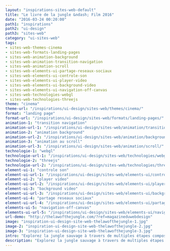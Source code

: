 ```yaml
---
layout: "inspirations-sites-web-default"
title: "Le livre de la jungle &ndash; Film 2016"
date: "2016-03-24 00:20:00"
path1: "inspirations"
path2: "ui-design"
path3: "sites-web"
category: "ui-sites-web"
tags:
- sites-web-themes-cinema
- sites-web-formats-landing-pages
- sites-web-animation-background
- sites-web-animation-transition-navigation
- sites-web-animation-scroll
- sites-web-elements-ui-partage-reseaux-sociaux
- sites-web-elements-ui-controle-son
- sites-web-elements-ui-player-video
- sites-web-elements-ui-background-video
- sites-web-elements-ui-navigation-off-canvas
- sites-web-technologies-webgl
- sites-web-technologies-threejs
theme: "cinema"
theme-url: "/inspirations/ui-design/sites-web/themes/cinema/"
format: "landing page"
format-url: "/inspirations/ui-design/sites-web/formats/landing-pages/"
animation-1: "transition navigation"
animation-url-1: "/inspirations/ui-design/sites-web/animation/transition-navigation/"
animation-2: "animation background"
animation-url-2: "/inspirations/ui-design/sites-web/animation/background/"
animation-3: "animation au scroll"
animation-url-3: "/inspirations/ui-design/sites-web/animation/scroll/"
technologie-1: "webgl"
technologie-url-1: "/inspirations/ui-design/sites-web/technologies/webgl/"
technologie-2: "threejs"
technologie-url-2: "/inspirations/ui-design/sites-web/technologies/threejs/"
element-ui-1: "controle son"
element-ui-url-1: "/inspirations/ui-design/sites-web/elements-ui/controle-son/"
element-ui-2: "player video"
element-ui-url-2: "/inspirations/ui-design/sites-web/elements-ui/player-video/"
element-ui-3: "background video"
element-ui-url-3: "/inspirations/ui-design/sites-web/elements-ui/background-video/"
element-ui-4: "partage reseaux sociaux"
element-ui-url-4: "/inspirations/ui-design/sites-web/elements-ui/partage-reseaux-sociaux/"
elements-ui-5: "navigation-off-canvas"
elements-ui-url-5: "/inspirations/ui-design/sites-web/elements-ui/navigation-off-canvas/"
url-demo: "http://thelawofthejungle.com/?ref=magazineduwebdesign"
image: "inspiration-ui-design-site-web-thelawofthejungle-1.jpg"
image-2: "inspiration-ui-design-site-web-thelawofthejungle-2.jpg"
image-3: "inspiration-ui-design-site-web-thelawofthejungle-3.jpg"
intro: "Explorez la jungle sauvage à travers de multiples étapes composées de subtiles détails [WebGL](http://www.magazineduwebdesign.com/inspirations/ui-design/sites-web/technologies/webgl/). Ce film Disney "The Jungle Book" sera dans les salles le 15 avril."
description: "Explorez la jungle sauvage à travers de multiples étapes composées de subtiles détails WebGL. Ce film Disney "The Jungle Book" sera dans les salles le 15 avril."
---
```

